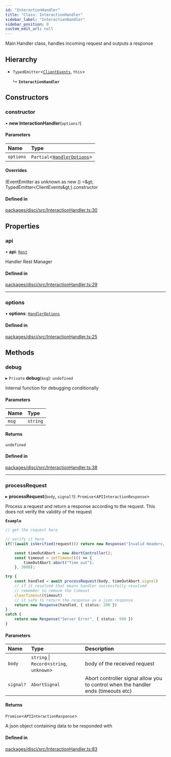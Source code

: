 ```yaml
---
id: "InteractionHandler"
title: "Class: InteractionHandler"
sidebar_label: "InteractionHandler"
sidebar_position: 0
custom_edit_url: null
---
```


Main Handler class, handles incoming request and outputs a response

## Hierarchy

- `TypedEmitter`<[`ClientEvents`](../interfaces/ClientEvents.md), `this`\>

  ↳ **`InteractionHandler`**

## Constructors

### constructor

• **new InteractionHandler**(`options?`)

#### Parameters

| Name | Type |
| :------ | :------ |
| `options` | `Partial`<[`HandlerOptions`](../interfaces/HandlerOptions.md)\> |

#### Overrides

(EventEmitter as unknown as new () &#x3D;\&gt; TypedEmitter&lt;ClientEvents\&gt;).constructor

#### Defined in

[packages/disci/src/InteractionHandler.ts:30](https://github.com/typicalninja493/disci/blob/bbc5c20/packages/disci/src/InteractionHandler.ts#L30)

## Properties

### api

• **api**: [`Rest`](Rest.md)

Handler Rest Manager

#### Defined in

[packages/disci/src/InteractionHandler.ts:29](https://github.com/typicalninja493/disci/blob/bbc5c20/packages/disci/src/InteractionHandler.ts#L29)

___

### options

• **options**: [`HandlerOptions`](../interfaces/HandlerOptions.md)

#### Defined in

[packages/disci/src/InteractionHandler.ts:25](https://github.com/typicalninja493/disci/blob/bbc5c20/packages/disci/src/InteractionHandler.ts#L25)

## Methods

### debug

▸ `Private` **debug**(`msg`): `undefined`

Internal function for debugging conditionally

#### Parameters

| Name | Type |
| :------ | :------ |
| `msg` | `string` |

#### Returns

`undefined`

#### Defined in

[packages/disci/src/InteractionHandler.ts:38](https://github.com/typicalninja493/disci/blob/bbc5c20/packages/disci/src/InteractionHandler.ts#L38)

___

### processRequest

▸ **processRequest**(`body`, `signal?`): `Promise`<`APIInteractionResponse`\>

Process a request and return a response according to the request.
This does not verify the validity of the request

**`Example`**

```ts
// get the request here

// verify it here
if(!(await isVerified(request))) return new Response("Invalid Headers, Unauthorized", { status: 401 })

	const timeOutAbort = new AbortController();
	const timeout = setTimeout(() => {
		timeOutAbort.abort("Time out");
	}, 3000);

try {
	const handled = await processRequest(body, timeOutAbort.signal)
	// if it resolved that means handler successfully resolved
	// remember to remove the timeout
	clearTimeout(timeout)
	// it safe to return the response as a json response
	return new Response(handled, { status: 200 })
}
catch {
	return new Response("Server Error", { status: 500 })
}
```

#### Parameters

| Name | Type | Description |
| :------ | :------ | :------ |
| `body` | `string` \| `Record`<`string`, `unknown`\> | body of the received request |
| `signal?` | `AbortSignal` | Abort controller signal allow you to control when the handler ends (timeouts etc) |

#### Returns

`Promise`<`APIInteractionResponse`\>

A json object containing data to be responded with

#### Defined in

[packages/disci/src/InteractionHandler.ts:83](https://github.com/typicalninja493/disci/blob/bbc5c20/packages/disci/src/InteractionHandler.ts#L83)

